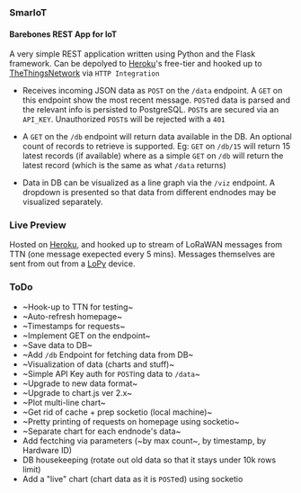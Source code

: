 ### SmarIoT
#### Barebones REST App for IoT
A very simple REST application written using Python and the Flask framework. Can be depolyed to [Heroku](https://heroku.com)'s free-tier and hooked up to [TheThingsNetwork](https://thethingsnetwork.org) via `HTTP Integration`

- Receives incoming JSON data as `POST` on the `/data` endpoint. A `GET` on this endpoint show the most recent message. `POST`ed data is parsed and the relevant info is persisted to PostgreSQL. `POST`s are secured via an `API_KEY`. Unauthorized `POST`s will be rejected with a `401`

- A `GET` on the `/db` endpoint will return data available in the DB. An optional count of records to retrieve is supported. Eg: `GET` on `/db/15` will return 15 latest records (if available) where as a simple `GET` on `/db` will return the latest record (which is the same as what `/data` returns)

- Data in DB can be visualized as a line graph via the `/viz` endpoint. A dropdown is presented so that data from different endnodes may be visualized separately.

### Live Preview
Hosted on [Heroku](https://smariot.herokuapp.com/), and hooked up to stream of LoRaWAN messages from TTN (one message exepected every 5 mins). Messages themselves are sent from out from a [LoPy](https://pycom.io/product/lopy/) device.

### ToDo
- ~Hook-up to TTN for testing~
- ~Auto-refresh homepage~
- ~Timestamps for requests~
- ~Implement GET on the endpoint~
- ~Save data to DB~
- ~Add `/db` Endpoint for fetching data from DB~
- ~Visualization of data (charts and stuff)~
- ~Simple API Key auth for `POST`ing data to `/data`~
- ~Upgrade to new data format~
- ~Upgrade to chart.js ver 2.x~
- ~Plot multi-line chart~
- ~Get rid of cache + prep socketio (local machine)~
- ~Pretty printing of requests on homepage using socketio~
- ~Separate chart for each endnode's data~
- Add fectching via parameters (~by max count~, by timestamp, by Hardware ID)
- DB housekeeping (rotate out old data so that it stays under 10k rows limit)
- Add a "live" chart (chart data as it is `POST`ed) using socketio
